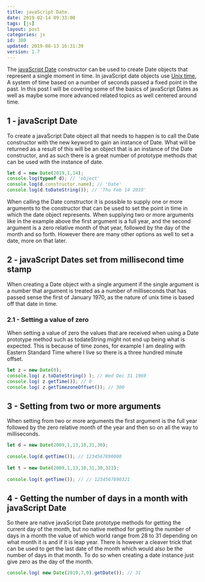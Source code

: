 ```yaml
---
title: javaScript Date.
date: 2019-02-14 09:33:00
tags: [js]
layout: post
categories: js
id: 380
updated: 2019-08-13 16:31:39
version: 1.7
---
```


The [javaScript Date](https://developer.mozilla.org/en-US/docs/Web/JavaScript/Reference/Global_Objects/Date) constructor can be used to create Date objects that represent a single moment in time. In javaScript date objects use [Unix time](https://en.wikipedia.org/wiki/Unix_time), A system of time based on a number of seconds passed a fixed point in the past. In this post I will be covering some of the basics of javaScript Dates as well as maybe some more advanced related topics as well centered around time. 


<!-- more -->

## 1 - javaScript Date

To create a javaScript Date object all that needs to happen is to call the Date constructor with the new keyword to gain an instance of Date. What will be returned as a result of this will be an object that is an instance of the Date constructor, and as such there is a great number of prototype methods that can be used with the instance of date.

```js
let d = new Date(2019,1,14);
console.log(typeof d); // 'object'
console.log(d.constructor.name); // 'Date'
console.log(d.toDateString()); // 'Thu Feb 14 2019'
```

When calling the Date constructor it is possible to supply one or more arguments to the constructor that can be used to set the point in time in which the date object represents. When supplying two or more arguments like in the example above the first argument is a full year, and the second argument is a zero relative month of that year, followed by the day of the month and so forth. However there are many other options as well to set a date, more on that later.

## 2 - javaScript Dates set from millisecond time stamp

When creating a Date object with a single argument if the single argument is a number that argument is treated as a number of milliseconds that has passed sense the first of January 1970, as the nature of unix time is based off that date in time.

### 2.1 - Setting a value of zero

When setting a value of zero the values that are received when using a Date prototype method such as todateString might not end up being what is expected. This is because of time zones, for example I am dealing with Eastern Standard Time where I live so there is a three hundred minute offset.

```js
let z = new Date(0);
console.log( z.toDateString() ); // Wed Dec 31 1969
console.log( z.getTime()); // 0
console.log( z.getTimezoneOffset()); // 300
```

## 3 - Setting from two or more arguments


When setting from two or more arguments the first argument is the full year followed by the zero relative month of the year and then so on all the way to milliseconds.
```js
let d = new Date(2009,1,13,18,31,30);
 
console.log(d.getTime()); // 1234567890000
 
let t = new Date(2009,1,13,18,31,30,321);
 
console.log(t.getTime()); // // 1234567890321
```

## 4 - Getting the number of days in a month with javaScript Date

So there are native javaScript Date prototype methods for getting the current day of the month, but no native method for getting the number of days in a month the value of which world range from 28 to 31 depending on what month it is and if it is leap year. There is however a cleaver trick that can be used to get the last date of the month which would also be the number of days in that month. To do so when creating a date instance just give zero as the day of the month.

```js
console.log( new Date(2019,7,0).getDate()); // 31
```